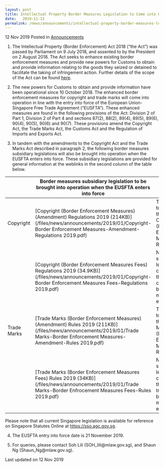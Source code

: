 ```yaml
---
layout: post
title: Intellectual Property Border Measures Legislation to Come into Operation Upon the Entry into Force of the EU-Singapore Free Trade Agreement on 21 November 2019
date:   2019-11-12
permalink: /news/announcements/intellectual-property-border-measures-legislation-comes-into-operation-on-21-nov-2019
---
```


12 Nov 2019 Posted in [Announcements](/news/announcements)

1. The Intellectual Property (Border Enforcement) Act 2018 (“the Act”) was passed by Parliament on 9 July 2018, and assented to by the President on 2 August 2018. The Act seeks to enhance existing border enforcement measures and provide new powers for Customs to obtain and provide information relating to the goods they seized or detained to facilitate the taking of infringement action. Further details of the scope of the Act can be found [here](https://app.mlaw.gov.sg/news/press-releases/factsheet-on-intellectual-property--border-enforcement--bill "here").

2. The new powers for Customs to obtain and provide information have been operational since 10 October 2018. The enhanced border enforcement measures for copyright and trade marks will come into operation in line with the entry into force of the European Union-Singapore Free Trade Agreement (“EUSFTA”). These enhanced measures are found in the following provisions of the Act: Division 2 of Part 1, Division 2 of Part 4 and sections 87(2), 88(2), 89(4), 89(5), 89(6), 90(4), 90(5), 90(6) and 90(7). These provisions amend the Copyright Act, the Trade Marks Act, the Customs Act and the Regulation of Imports and Exports Act.

3. In tandem with the amendments to the Copyright Act and the Trade Marks Act described in paragraph 2, the following border measures subsidiary legislations will also be brought into operation when the EUSFTA enters into force. These subsidiary legislations are provided for general information at the weblinks in the second column of the table below.

|             | Border measures subsidiary legislation to be brought into operation when the EUSFTA enters into force                                                                                 | Remarks                                                                                     |
|-------------|---------------------------------------------------------------------------------------------------------------------------------------------------------------------------------------|---------------------------------------------------------------------------------------------|
| Copyright   | [Copyright (Border Enforcement Measures) (Amendment) Regulations 2019 (214KB)](/files/news/announcements/2019/01/Copyright-Border Enforcement Measures-Amendment-Regulations 2019.pdf) | To be read together with the Copyright (Border Enforcement Measures) Regulations.           |
|             | [Copyright (Border Enforcement Measures Fees) Regulations 2019 (34.9KB)](/files/news/announcements/2019/01/Copyright-Border Enforcement Measures Fees-Regulations 2019.pdf)            | New subsidiary legislation concerning the fees for copyright border measures enforcement.   |
| Trade Marks | [Trade Marks (Border Enforcement Measures) (Amendment) Rules 2019 (211KB)](/files/news/announcements/2019/01/Trade Marks-Border Enforcement Measures-Amendment-Rules 2019.pdf)         | To be read together with the Trade Marks (Border Enforcement Measures) Rules.               |
|             | [Trade Marks (Border Enforcement Measures Fees) Rules 2019 (34KB)](/files/news/announcements/2019/01/Trade Marks-Border Enfrocement Measures Fees-Rules 2019.pdf)                      | New subsidiary legislation concerning the fees for trade marks border measures enforcement. |

Please note that all current Singapore legislation is available for reference on Singapore Statutes Online at https://sso.agc.gov.sg.

<ol start="4">
<li>The EUSFTA entry into force date is 21 November 2019.</li>
</ol>

<ol start="5">
<li>For queries, please contact Soh Lili (SOH_lili@mlaw.gov.sg), and Shaun Ng (Shaun_Ng@mlaw.gov.sg).</li>
</ol>

<p class="right-side-updated">Last updated on 12 Nov 2019</p>
